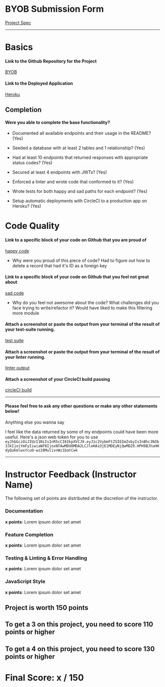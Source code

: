 # BYOB Submission Form

[Project Spec](http://frontend.turing.io/projects/build-your-own-backend.html)

------

# Basics

#### Link to the Github Repository for the Project
[BYOB](https://github.com/kamos1/byob)

#### Link to the Deployed Application
[Heroku](https://sensationnel-croissant-26998.herokuapp.com/)


## Completion

#### Were you able to complete the base functionality?

* Documented all available endpoints and their usage in the README?
(Yes)

* Seeded a database with at least 2 tables and 1 relationship?
(Yes)

* Had at least 10 endpoints that returned responses with appropriate status codes?
(Yes)

* Secured at least 4 endpoints with JWTs?
(Yes)

* Enforced a linter and wrote code that conformed to it?
(Yes)

* Wrote tests for both happy and sad paths for each endpoint?
(Yes)

* Setup automatic deployments with CircleCI to a production app on Heroku?
(Yes)

# Code Quality

#### Link to a specific block of your code on Github that you are proud of
[happy code](https://github.com/kamos1/byob/blob/master/server/queries.js#L67-L86)

* Why were you proud of this piece of code? Had to figure out how to delete a record that had it's ID as a foreign key

#### Link to a specific block of your code on Github that you feel not great about
[sad code](https://github.com/kamos1/byob/blob/master/server/queries.js#L89-L103)

* Why do you feel not awesome about the code? What challenges did you face trying to write/refactor it? Would have liked to make this filtering more module

#### Attach a screenshot or paste the output from your terminal of the result of your test-suite running.

[test suite]([Imgur](http://i.imgur.com/7MBfedm.png))

#### Attach a screenshot or paste the output from your terminal of the result of your linter running.

[linter output]([Imgur](http://i.imgur.com/7MBfedm.png))

#### Attach a screenshot of your CircleCI build passing

[circleCI build]([Imgur](http://i.imgur.com/46OId2A.png))

-----

#### Please feel free to ask any other questions or make any other statements below!

Anything else you wanna say

I feel like the data returned by some of my endpoints could have been more useful.
Here's a json web token for you to use ```eyJhbGciOiJIUzI1NiIsInR5cCI6IkpXVCJ9.eyJ1c2VybmFtZSI6ImZvbyIsInBhc3N3b3JkIjoiYmFyIiwiaWF0IjoxNTAwMDU0MDA2LCJleHAiOjE1MDEyNjQwMDZ9.HPH9BJhuHHdyQakmlwxYcuO-wz28MulivnWz1batCwk```

-----


# Instructor Feedback (Instructor Name)

The following set of points are distributed at the discretion of the instructor.

### Documentation

**x points**: Lorem ipsum dolor set amet

### Feature Completion

**x points**: Lorem ipsum dolor set amet

### Testing & Linting & Error Handling

**x points**: Lorem ipsum dolor set amet

### JavaScript Style

**x points**: Lorem ipsum dolor set amet


## Project is worth 150 points

## To get a 3 on this project, you need to score 110 points or higher
## To get a 4 on this project, you need to score 130 points or higher

# Final Score: x / 150
